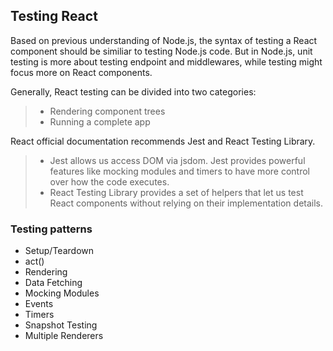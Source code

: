 ## **Testing React**
Based on previous understanding of Node.js, the syntax of testing a React component should be similiar to testing Node.js code. But in Node.js, unit testing is more about testing endpoint and middlewares, while testing might focus more on React components.

Generally, React testing can be divided into two categories:
> - Rendering component trees
> - Running a complete app

React official documentation recommends Jest and React Testing Library.
> - Jest allows us access DOM via jsdom. Jest provides powerful features like mocking modules and timers to have more control over how the code executes.
> - React Testing Library provides a set of helpers that let us test React components without relying on their implementation details.

### **Testing patterns**
* Setup/Teardown
* act()
* Rendering
* Data Fetching
* Mocking Modules
* Events
* Timers
* Snapshot Testing
* Multiple Renderers